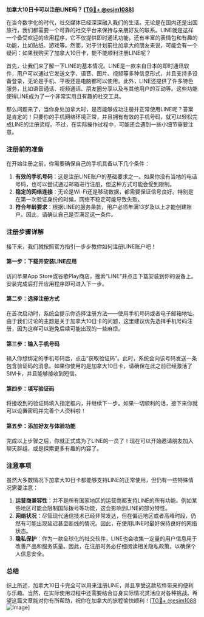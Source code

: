 **加拿大10日卡可以注册LINE吗？ [[TG💪+ @esim1088](https://t.me/s/esim1088)]**

在当今数字化的时代，社交媒体已经深深融入我们的生活。无论是在国内还是出国旅行，我们都需要一个可靠的社交平台来保持与亲朋好友的联系。LINE就是这样一个备受欢迎的应用程序，它不仅提供即时通讯功能，还有丰富的表情包和有趣的功能，比如贴纸、游戏等。然而，对于计划前往加拿大的朋友来说，可能会有一个疑问：如果我购买了加拿大10日卡，能不能顺利注册LINE呢？

首先，让我们来了解一下LINE的基本情况。LINE是一款来自日本的即时通讯软件，用户可以通过它发送文字、语音、图片、视频等多种信息形式，并且支持多设备登录，无论是手机、平板还是电脑都可以使用。此外，LINE还提供了许多特色服务，比如语音通话、视频通话、朋友圈分享以及与其他用户的互动等。这些功能使得LINE成为了一个非常实用且有趣的社交工具。

那么问题来了，当你身处加拿大时，是否能够成功注册并正常使用LINE呢？答案是肯定的！只要你的手机网络环境正常，并且拥有有效的手机号码，就可以轻松完成LINE的注册流程。不过，在实际操作过程中，可能还会遇到一些小细节需要注意。

### 注册前的准备

在开始注册之前，你需要确保自己的手机具备以下几个条件：

1. **有效的手机号码**：这是注册LINE账户的基础要求之一。如果你没有当地的电话号码，也可以尝试通过邮箱进行注册，但这种方式可能会受到限制。
2. **稳定的网络连接**：无论是Wi-Fi还是移动数据，都需要保证信号良好。特别是在第一次验证身份的时候，网络不稳定可能导致失败。
3. **符合年龄要求**：根据LINE的服务条款，用户必须年满13岁及以上才能创建账户。因此，请确认自己是否满足这一条件。

### 注册步骤详解

接下来，我们就按照官方指引一步步教你如何注册LINE账户吧！

#### 第一步：下载并安装LINE应用
访问苹果App Store或谷歌Play商店，搜索“LINE”并点击下载安装到你的设备上。安装完成后打开应用程序即可进入下一步。

#### 第二步：选择注册方式
在首次启动时，系统会提示你选择注册方法——使用手机号码或者电子邮箱地址。由于我们讨论的主题是关于加拿大10日卡的问题，这里建议优先选择手机号码注册，因为这样可以避免后续可能出现的一些麻烦。

#### 第三步：输入手机号码
输入你想绑定的手机号码后，点击“获取验证码”。此时，系统会向该号码发送一条包含验证码的消息。如果你使用的是加拿大10日卡，请确保在此之前已经激活了SIM卡，并且能够接收到短信。

#### 第四步：填写验证码
将接收到的验证码填入指定框内，并继续下一步。如果一切顺利的话，接下来你就可以设置密码并完善个人资料啦！

#### 第五步：添加好友与体验功能
完成以上步骤之后，你就正式成为了LINE的一员了！现在可以开始邀请朋友加入聊天群组，或是探索更多有趣的内容了。

### 注意事项

虽然大多数情况下加拿大10日卡都能够支持LINE的正常使用，但仍有一些特殊情况需要注意：

1. **运营商兼容性**：并不是所有国家地区的运营商都支持LINE的所有功能。例如某些地区可能会限制国际拨号等功能，这会影响到LINE的部分特性。
2. **网络状况**：尽管现代通信技术已经非常发达，但在偏远地区或者高峰时段，仍然有可能出现延迟甚至断线的情况。因此，在使用LINE时最好保持良好的网络状态。
3. **隐私保护**：作为一款全球化的社交软件，LINE也会收集一定量的用户信息用于改善产品和服务质量。因此，在注册时务必仔细阅读相关隐私政策，以确保个人信息安全。

### 总结

综上所述，加拿大10日卡完全可以用来注册LINE，并且享受这款软件带来的便利与乐趣。当然，在实际使用过程中还需要结合自身实际情况灵活应对各种挑战。希望这篇文章能对你有所帮助，祝你在加拿大的旅程愉快顺利！[[TG💪+ @esim1088](https://t.me/s/esim1088) ![Image](https://i.postimg.cc/4NQfJmqS/Snipaste-2025-05-13-00-14-12.png)]